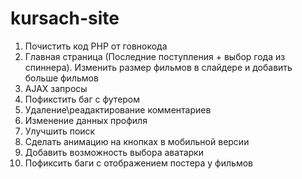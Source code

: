 # kursach-site

1) Почистить код PHP от говнокода
2) Главная страница (Последние поступления + выбор года из спиннера). Изменить размер фильмов в слайдере и добавить больше фильмов
3) AJAX запросы
4) Пофикстить баг с футером
5) Удаление\реадактирование комментариев
6) Изменение данных профиля
7) Улучшить поиск
8) Сделать анимацию на кнопках в мобильной версии
9) Добавить возможность выбора аватарки
10) Пофиксить баги с отображением постера у фильмов
